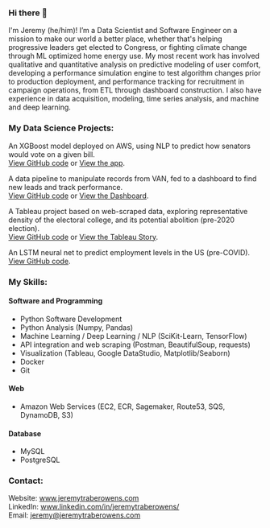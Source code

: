 ### Hi there 👋
I'm Jeremy (he/him)! I’m a Data Scientist and Software Engineer on a mission to make our world a better place, whether that's helping progressive leaders get elected to Congress, or fighting climate change through ML optimized home energy use. My most recent work has involved qualitative and quantitative analysis on predictive modeling of user comfort, developing a performance simulation engine to test algorithm changes prior to production deployment, and performance tracking for recruitment in campaign operations, from ETL through dashboard construction. I also have experience in data acquisition, modeling, time series analysis, and machine and deep learning.

### My Data Science Projects:
An XGBoost model deployed on AWS, using NLP to predict how senators would vote on a given bill.  
[View GitHub code](https://github.com/zapatos24/senator_nlp_vote_prediction) or [View the app](senator-prediction.jeremytraberowens.com).  

A data pipeline to manipulate records from VAN, fed to a dashboard to find new leads and track performance.  
[View GitHub code](https://github.com/zapatos24/va02_volunteer_book) or [View the Dashboard](https://datastudio.google.com/reporting/86e40642-b278-411b-832c-d3ebdce69fef/page/kBxcB).  

A Tableau project based on web-scraped data, exploring representative density of the electoral college, and its potential abolition (pre-2020 election).  
[View GitHub code](https://github.com/zapatos24/The_Electoral_College-Today_and_Tomorrow) or [View the Tableau Story](https://public.tableau.com/profile/jeremy.owens#!/vizhome/Electoral_College_Analysis_Prediction/ElectoralCollegeStory).

An LSTM neural net to predict employment levels in the US (pre-COVID).  
[View GitHub code](https://github.com/zapatos24/Employment_Prediction_LSTM_NN).

### My Skills:

#### Software and Programming
* Python Software Development
* Python Analysis (Numpy, Pandas)
* Machine Learning / Deep Learning / NLP (SciKit-Learn, TensorFlow)
* API integration and web scraping (Postman, BeautifulSoup, requests)
* Visualization (Tableau, Google DataStudio, Matplotlib/Seaborn)
* Docker
* Git

#### Web
* Amazon Web Services (EC2, ECR, Sagemaker, Route53, SQS, DynamoDB, S3)

#### Database
* MySQL
* PostgreSQL


### Contact:
Website: www.jeremytraberowens.com  
LinkedIn: www.linkedin.com/in/jeremytraberowens/  
Email: jeremy@jeremytraberowens.com  


<!--
**zapatos24/zapatos24** is a ✨ _special_ ✨ repository because its `README.md` (this file) appears on your GitHub profile.

Here are some ideas to get you started:

- 🔭 I’m currently working on ...
- 🌱 I’m currently learning ...
- 👯 I’m looking to collaborate on ...
- 🤔 I’m looking for help with ...
- 💬 Ask me about ...
- 📫 How to reach me: ...
- 😄 Pronouns: ...
- ⚡ Fun fact: ...
-->
